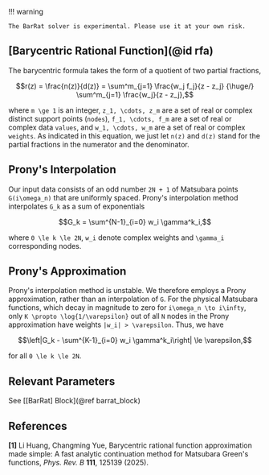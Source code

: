 !!! warning

    The BarRat solver is experimental. Please use it at your own risk.

## [Barycentric Rational Function](@id rfa)

The barycentric formula takes the form of a quotient of two partial fractions,

```math
r(z) = \frac{n(z)}{d(z)}
     = \sum^m_{j=1} \frac{w_j f_j}{z - z_j}
     {\huge/} \sum^m_{j=1} \frac{w_j}{z - z_j},
```

where ``m \ge 1`` is an integer, ``z_1, \cdots, z_m`` are a set of real or complex distinct support points (`nodes`), ``f_1, \cdots, f_m`` are a set of real or complex data `values`, and ``w_1, \cdots, w_m`` are a set of real or complex `weights`. As indicated in this equation, we just let ``n(z)`` and ``d(z)`` stand for the partial fractions in the numerator and the denominator.

## Prony's Interpolation

Our input data consists of an odd number ``2N + 1`` of Matsubara points ``G(i\omega_n)`` that are uniformly spaced. Prony's interpolation method interpolates ``G_k`` as a sum of exponentials

```math
G_k = \sum^{N-1}_{i=0} w_i \gamma^k_i,
```

where ``0 \le k \le 2N``, ``w_i`` denote complex weights and ``\gamma_i`` corresponding nodes.

## Prony's Approximation

Prony's interpolation method is unstable. We therefore employs a Prony approximation, rather than an interpolation of ``G``. For the physical Matsubara functions, which decay in magnitude to zero for ``i\omega_n \to i\infty``, only ``K \propto \log{1/\varepsilon}`` out of
all ``N`` nodes in the Prony approximation have weights ``|w_i| > \varepsilon``. Thus, we have

```math
\left|G_k - \sum^{K-1}_{i=0} w_i \gamma^k_i\right| \le \varepsilon,
```

for all ``0 \le k \le 2N``.

## Relevant Parameters

See [[BarRat] Block](@ref barrat_block)

## References

**[1]** Li Huang, Changming Yue, Barycentric rational function approximation made simple: A fast analytic continuation method for Matsubara Green's functions, *Phys. Rev. B* **111**, 125139 (2025).

